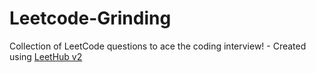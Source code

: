 # Leetcode-Grinding
Collection of LeetCode questions to ace the coding interview! - Created using [LeetHub v2](https://github.com/arunbhardwaj/LeetHub-2.0)
